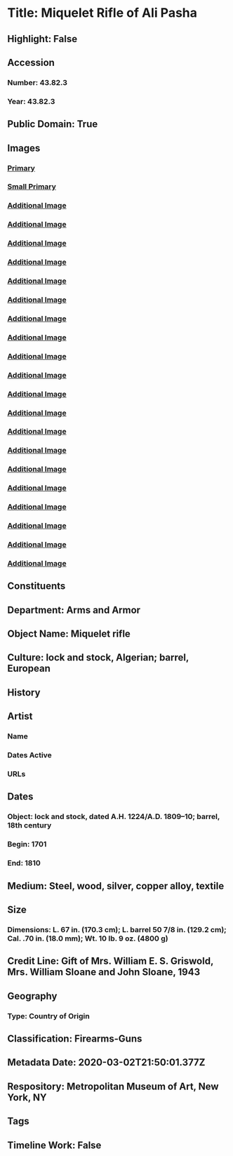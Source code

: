 # Title: Miquelet Rifle of Ali Pasha
## Highlight: False
## Accession
### Number: 43.82.3
### Year: 43.82.3
## Public Domain: True
## Images
### [Primary](https://images.metmuseum.org/CRDImages/aa/original/DP217111.jpg)
### [Small Primary](https://images.metmuseum.org/CRDImages/aa/web-large/DP217111.jpg)
### [Additional Image](https://images.metmuseum.org/CRDImages/aa/original/DP217112.jpg)
### [Additional Image](https://images.metmuseum.org/CRDImages/aa/original/DP217113.jpg)
### [Additional Image](https://images.metmuseum.org/CRDImages/aa/original/DP217114.jpg)
### [Additional Image](https://images.metmuseum.org/CRDImages/aa/original/DP217115.jpg)
### [Additional Image](https://images.metmuseum.org/CRDImages/aa/original/DP217116.jpg)
### [Additional Image](https://images.metmuseum.org/CRDImages/aa/original/DP217117.jpg)
### [Additional Image](https://images.metmuseum.org/CRDImages/aa/original/DP217118.jpg)
### [Additional Image](https://images.metmuseum.org/CRDImages/aa/original/43.82.3_001apr2014.jpg)
### [Additional Image](https://images.metmuseum.org/CRDImages/aa/original/43.82.3_002apr2014.jpg)
### [Additional Image](https://images.metmuseum.org/CRDImages/aa/original/43.82.3_003apr2014.jpg)
### [Additional Image](https://images.metmuseum.org/CRDImages/aa/original/43.82.3_004apr2014.jpg)
### [Additional Image](https://images.metmuseum.org/CRDImages/aa/original/43.82.3_005apr2014.jpg)
### [Additional Image](https://images.metmuseum.org/CRDImages/aa/original/43.82.3_006apr2014.jpg)
### [Additional Image](https://images.metmuseum.org/CRDImages/aa/original/43.82.3_029apr2014.jpg)
### [Additional Image](https://images.metmuseum.org/CRDImages/aa/original/43.82.3_031apr2014.jpg)
### [Additional Image](https://images.metmuseum.org/CRDImages/aa/original/43.82.3_034apr2014.jpg)
### [Additional Image](https://images.metmuseum.org/CRDImages/aa/original/43.82.3_010jan2015.jpg)
### [Additional Image](https://images.metmuseum.org/CRDImages/aa/original/43.82.3_024jan2015.jpg)
### [Additional Image](https://images.metmuseum.org/CRDImages/aa/original/43.82.3_022jan2015.jpg)
### [Additional Image](https://images.metmuseum.org/CRDImages/aa/original/43.82.3_011jan2015.jpg)
## Constituents
## Department: Arms and Armor
## Object Name: Miquelet rifle
## Culture: lock and stock, Algerian; barrel, European
## History
## Artist
### Name
### Dates Active
### URLs
## Dates
### Object: lock and stock, dated A.H. 1224/A.D. 1809–10; barrel, 18th century
### Begin: 1701
### End: 1810
## Medium: Steel, wood, silver, copper alloy, textile
## Size
### Dimensions: L. 67 in. (170.3 cm); L. barrel 50 7/8 in. (129.2 cm); Cal. .70 in. (18.0 mm); Wt. 10 lb. 9 oz. (4800 g)
## Credit Line: Gift of Mrs. William E. S. Griswold, Mrs. William Sloane and John Sloane, 1943
## Geography
### Type: Country of Origin
## Classification: Firearms-Guns
## Metadata Date: 2020-03-02T21:50:01.377Z
## Respository: Metropolitan Museum of Art, New York, NY
## Tags
## Timeline Work: False